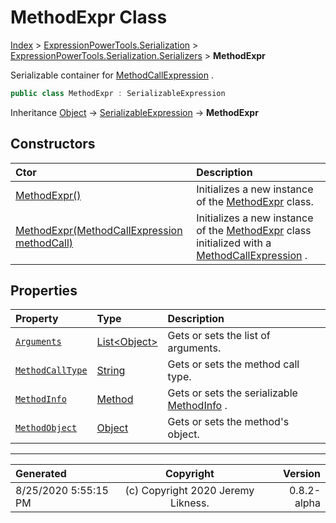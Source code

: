 ﻿# MethodExpr Class

[Index](../index.md) > [ExpressionPowerTools.Serialization](ExpressionPowerTools.Serialization.a.md) > [ExpressionPowerTools.Serialization.Serializers](ExpressionPowerTools.Serialization.Serializers.n.md) > **MethodExpr**

Serializable container for [MethodCallExpression](https://docs.microsoft.com/dotnet/api/system.linq.expressions.methodcallexpression) .

```csharp
public class MethodExpr : SerializableExpression
```

Inheritance [Object](https://docs.microsoft.com/dotnet/api/system.object) → [SerializableExpression](ExpressionPowerTools.Serialization.Serializers.SerializableExpression.cs.md) → **MethodExpr**

## Constructors

| Ctor | Description |
| :-- | :-- |
| [MethodExpr()](ExpressionPowerTools.Serialization.Serializers.MethodExpr.ctor.md#methodexpr) | Initializes a new instance of the [MethodExpr](ExpressionPowerTools.Serialization.Serializers.MethodExpr.cs.md) class. |
| [MethodExpr(MethodCallExpression methodCall)](ExpressionPowerTools.Serialization.Serializers.MethodExpr.ctor.md#methodexprmethodcallexpression-methodcall) | Initializes a new instance of the [MethodExpr](ExpressionPowerTools.Serialization.Serializers.MethodExpr.cs.md) class            initialized with a [MethodCallExpression](https://docs.microsoft.com/dotnet/api/system.linq.expressions.methodcallexpression) . |
## Properties

| Property | Type | Description |
| :-- | :-- | :-- |
| [`Arguments`](ExpressionPowerTools.Serialization.Serializers.MethodExpr.Arguments.prop.md) | [List&lt;Object>](https://docs.microsoft.com/dotnet/api/system.collections.generic.list-1) | Gets or sets the list of arguments. |
| [`MethodCallType`](ExpressionPowerTools.Serialization.Serializers.MethodExpr.MethodCallType.prop.md) | [String](https://docs.microsoft.com/dotnet/api/system.string) | Gets or sets the method call type. |
| [`MethodInfo`](ExpressionPowerTools.Serialization.Serializers.MethodExpr.MethodInfo.prop.md) | [Method](ExpressionPowerTools.Serialization.Serializers.Method.cs.md) | Gets or sets the serializable [MethodInfo](ExpressionPowerTools.Serialization.Serializers.MethodExpr.MethodInfo.prop.md) . |
| [`MethodObject`](ExpressionPowerTools.Serialization.Serializers.MethodExpr.MethodObject.prop.md) | [Object](https://docs.microsoft.com/dotnet/api/system.object) | Gets or sets the method's object. |


---

| Generated | Copyright | Version |
| :-- | :-: | --: |
| 8/25/2020 5:55:15 PM | (c) Copyright 2020 Jeremy Likness. | 0.8.2-alpha |
